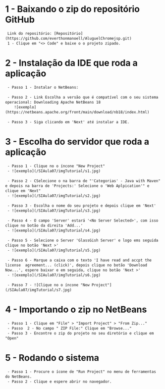 # 1 - Baixando o zip do repositório GitHub
     Link do repositório: [Repositório](https://github.com/everthonmanoell/AluguelChromejsp.git)
     1 - Clique em "<> Code" e baixe o o projeto zipado.


# 2 - Instalação da IDE que roda a aplicação
     - Passo 1 - Instalar o NetBeans:

	 - Passo 2 - Link Escolha a versão que é compatível com o seu sistema operacional: Downloading Apache NetBeans 18
        ![exemplo](https://netbeans.apache.org/front/main/download/nb18/index.html)

     - Passo 3 - Siga clicando em 'Next' até instalar a IDE.
# 3 - Escolha do servidor que roda a aplicação
     - Passo 1 - Clique no o íncone "New Project"
     - ![exemplo](/SIAula07/imgTutorial/s1.jpg)

     - Passo 2 - CSelecione o na barra de "'Categorias' - Java with Maven" e depois na barra de 'Projects:' Selecione o 'Web Aplpication'" e clique em 'Next" 
     - ![exemplo](/SIAula07/imgTutorial/s2.jpg)

     - Passo 3 - Escolha o nome do seu projeto e depois clique em 'Next'
     - ![exemplo](/SIAula07/imgTutorial/s3.jpg)
    
     - Passo 4 - O campo 'Server' estará '<No Server Selected>', com isso clique no botão da direita 'Add...'
     - ![exemplo](/SIAula07/imgTutorial/s4.jpg)

     - Passo 5 - Selecione o Server 'GlassGish Server' e logo ems seguida clique no botão 'Next >'
     - ![exemplo](/SIAula07/imgTutorial/s5.jpg)
  
     - Passo 6 - Marque a caixa com o texto 'I have read and accpt the license  agreement... (click)', depois clique no botão 'Download Now...', espere baixar e em seguida, clique no botão 'Next >' 
     - ![exemplo](/SIAula07/imgTutorial/s6.jpg)

     - Passo 7 - ![Clique no o íncone "New Project"](/SIAula07/imgTutorial/s7.jpg)

# 4 - Importando o zip no NetBeans
     - Passo 1 - Clique em "File" > "Import Project" > "From Zip..."
     - Passo  2 - No campo " ZIP File:" Clique em "Browse..." 
     - Passo 3 - Encontre o zip do projeto no seu diretório e clique em "Open"
  
# 5 - Rodando o sistema
     - Passo 1 - Procure o ícone de "Run Project" no menu de ferramentas do NetBeans.
     - Passo 2 - Clique e espere abrir no navegador.

